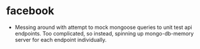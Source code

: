 # facebook

- Messing around with attempt to mock mongoose queries to unit test api endpoints. Too complicated, so instead, spinning up mongo-db-memory server for each endpoint individually.
